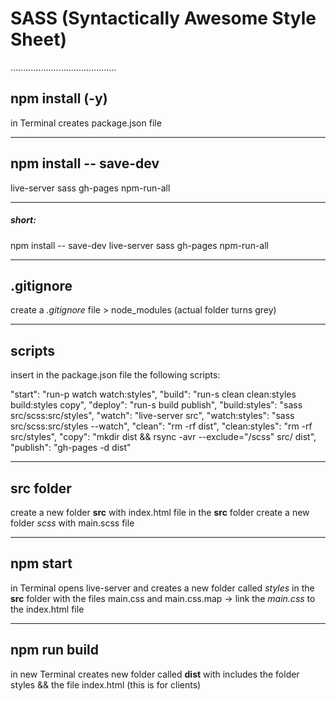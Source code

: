 # SASS (Syntactically Awesome Style Sheet)

..........................................

## npm install (-y)

in Terminal
creates package.json file

---

## npm install -- save-dev

live-server
sass
gh-pages
npm-run-all

---

##### short:

npm install -- save-dev live-server sass gh-pages npm-run-all

---

## .gitignore

create a _.gitignore_ file > node_modules (actual folder turns grey)

---

## scripts

insert in the package.json file the following scripts:

"start": "run-p watch watch:styles",
"build": "run-s clean clean:styles build:styles copy",
"deploy": "run-s build publish",
"build:styles": "sass src/scss:src/styles",
"watch": "live-server src",
"watch:styles": "sass src/scss:src/styles --watch",
"clean": "rm -rf dist",
"clean:styles": "rm -rf src/styles",
"copy": "mkdir dist && rsync -avr --exclude=\"/scss\" src/ dist",
"publish": "gh-pages -d dist"

---

## src folder

create a new folder **src** with index.html file
in the **src** folder create a new folder _scss_ with main.scss file

---

## npm start

in Terminal
opens live-server and creates a new folder called _styles_ in the **src** folder with the files main.css and main.css.map
-> link the _main.css_ to the index.html file

---

## npm run build

in new Terminal
creates new folder called **dist** with includes the folder styles && the file index.html
(this is for clients)
